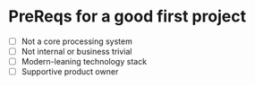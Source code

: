 # PreReqs for a good first project

- [ ] Not a core processing system
- [ ] Not internal or business trivial
- [ ] Modern-leaning technology stack
- [ ] Supportive product owner
